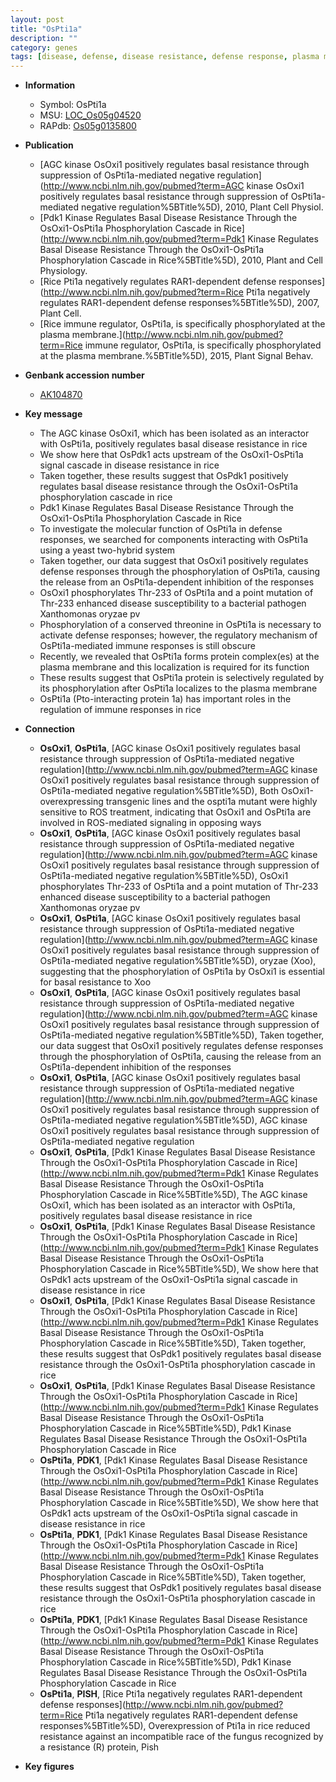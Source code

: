 ```yaml
---
layout: post
title: "OsPti1a"
description: ""
category: genes
tags: [disease, defense, disease resistance, defense response, plasma membrane, immune response]
---
```


* **Information**  
    + Symbol: OsPti1a  
    + MSU: [LOC_Os05g04520](http://rice.plantbiology.msu.edu/cgi-bin/ORF_infopage.cgi?orf=LOC_Os05g04520)  
    + RAPdb: [Os05g0135800](http://rapdb.dna.affrc.go.jp/viewer/gbrowse_details/irgsp1?name=Os05g0135800)  

* **Publication**  
    + [AGC kinase OsOxi1 positively regulates basal resistance through suppression of OsPti1a-mediated negative regulation](http://www.ncbi.nlm.nih.gov/pubmed?term=AGC kinase OsOxi1 positively regulates basal resistance through suppression of OsPti1a-mediated negative regulation%5BTitle%5D), 2010, Plant Cell Physiol.
    + [Pdk1 Kinase Regulates Basal Disease Resistance Through the OsOxi1-OsPti1a Phosphorylation Cascade in Rice](http://www.ncbi.nlm.nih.gov/pubmed?term=Pdk1 Kinase Regulates Basal Disease Resistance Through the OsOxi1-OsPti1a Phosphorylation Cascade in Rice%5BTitle%5D), 2010, Plant and Cell Physiology.
    + [Rice Pti1a negatively regulates RAR1-dependent defense responses](http://www.ncbi.nlm.nih.gov/pubmed?term=Rice Pti1a negatively regulates RAR1-dependent defense responses%5BTitle%5D), 2007, Plant Cell.
    + [Rice immune regulator, OsPti1a, is specifically phosphorylated at the plasma membrane.](http://www.ncbi.nlm.nih.gov/pubmed?term=Rice immune regulator, OsPti1a, is specifically phosphorylated at the plasma membrane.%5BTitle%5D), 2015, Plant Signal Behav.

* **Genbank accession number**  
    + [AK104870](http://www.ncbi.nlm.nih.gov/nuccore/AK104870)

* **Key message**  
    + The AGC kinase OsOxi1, which has been isolated as an interactor with OsPti1a, positively regulates basal disease resistance in rice
    + We show here that OsPdk1 acts upstream of the OsOxi1-OsPti1a signal cascade in disease resistance in rice
    + Taken together, these results suggest that OsPdk1 positively regulates basal disease resistance through the OsOxi1-OsPti1a phosphorylation cascade in rice
    + Pdk1 Kinase Regulates Basal Disease Resistance Through the OsOxi1-OsPti1a Phosphorylation Cascade in Rice
    + To investigate the molecular function of OsPti1a in defense responses, we searched for components interacting with OsPti1a using a yeast two-hybrid system
    + Taken together, our data suggest that OsOxi1 positively regulates defense responses through the phosphorylation of OsPti1a, causing the release from an OsPti1a-dependent inhibition of the responses
    + OsOxi1 phosphorylates Thr-233 of OsPti1a and a point mutation of Thr-233 enhanced disease susceptibility to a bacterial pathogen Xanthomonas oryzae pv
    + Phosphorylation of a conserved threonine in OsPti1a is necessary to activate defense responses; however, the regulatory mechanism of OsPti1a-mediated immune responses is still obscure
    + Recently, we revealed that OsPti1a forms protein complex(es) at the plasma membrane and this localization is required for its function
    + These results suggest that OsPti1a protein is selectively regulated by its phosphorylation after OsPti1a localizes to the plasma membrane
    + OsPti1a (Pto-interacting protein 1a) has important roles in the regulation of immune responses in rice

* **Connection**  
    + __OsOxi1__, __OsPti1a__, [AGC kinase OsOxi1 positively regulates basal resistance through suppression of OsPti1a-mediated negative regulation](http://www.ncbi.nlm.nih.gov/pubmed?term=AGC kinase OsOxi1 positively regulates basal resistance through suppression of OsPti1a-mediated negative regulation%5BTitle%5D), Both OsOxi1-overexpressing transgenic lines and the ospti1a mutant were highly sensitive to ROS treatment, indicating that OsOxi1 and OsPti1a are involved in ROS-mediated signaling in opposing ways
    + __OsOxi1__, __OsPti1a__, [AGC kinase OsOxi1 positively regulates basal resistance through suppression of OsPti1a-mediated negative regulation](http://www.ncbi.nlm.nih.gov/pubmed?term=AGC kinase OsOxi1 positively regulates basal resistance through suppression of OsPti1a-mediated negative regulation%5BTitle%5D), OsOxi1 phosphorylates Thr-233 of OsPti1a and a point mutation of Thr-233 enhanced disease susceptibility to a bacterial pathogen Xanthomonas oryzae pv
    + __OsOxi1__, __OsPti1a__, [AGC kinase OsOxi1 positively regulates basal resistance through suppression of OsPti1a-mediated negative regulation](http://www.ncbi.nlm.nih.gov/pubmed?term=AGC kinase OsOxi1 positively regulates basal resistance through suppression of OsPti1a-mediated negative regulation%5BTitle%5D), oryzae (Xoo), suggesting that the phosphorylation of OsPti1a by OsOxi1 is essential for basal resistance to Xoo
    + __OsOxi1__, __OsPti1a__, [AGC kinase OsOxi1 positively regulates basal resistance through suppression of OsPti1a-mediated negative regulation](http://www.ncbi.nlm.nih.gov/pubmed?term=AGC kinase OsOxi1 positively regulates basal resistance through suppression of OsPti1a-mediated negative regulation%5BTitle%5D), Taken together, our data suggest that OsOxi1 positively regulates defense responses through the phosphorylation of OsPti1a, causing the release from an OsPti1a-dependent inhibition of the responses
    + __OsOxi1__, __OsPti1a__, [AGC kinase OsOxi1 positively regulates basal resistance through suppression of OsPti1a-mediated negative regulation](http://www.ncbi.nlm.nih.gov/pubmed?term=AGC kinase OsOxi1 positively regulates basal resistance through suppression of OsPti1a-mediated negative regulation%5BTitle%5D), AGC kinase OsOxi1 positively regulates basal resistance through suppression of OsPti1a-mediated negative regulation
    + __OsOxi1__, __OsPti1a__, [Pdk1 Kinase Regulates Basal Disease Resistance Through the OsOxi1-OsPti1a Phosphorylation Cascade in Rice](http://www.ncbi.nlm.nih.gov/pubmed?term=Pdk1 Kinase Regulates Basal Disease Resistance Through the OsOxi1-OsPti1a Phosphorylation Cascade in Rice%5BTitle%5D), The AGC kinase OsOxi1, which has been isolated as an interactor with OsPti1a, positively regulates basal disease resistance in rice
    + __OsOxi1__, __OsPti1a__, [Pdk1 Kinase Regulates Basal Disease Resistance Through the OsOxi1-OsPti1a Phosphorylation Cascade in Rice](http://www.ncbi.nlm.nih.gov/pubmed?term=Pdk1 Kinase Regulates Basal Disease Resistance Through the OsOxi1-OsPti1a Phosphorylation Cascade in Rice%5BTitle%5D), We show here that OsPdk1 acts upstream of the OsOxi1-OsPti1a signal cascade in disease resistance in rice
    + __OsOxi1__, __OsPti1a__, [Pdk1 Kinase Regulates Basal Disease Resistance Through the OsOxi1-OsPti1a Phosphorylation Cascade in Rice](http://www.ncbi.nlm.nih.gov/pubmed?term=Pdk1 Kinase Regulates Basal Disease Resistance Through the OsOxi1-OsPti1a Phosphorylation Cascade in Rice%5BTitle%5D), Taken together, these results suggest that OsPdk1 positively regulates basal disease resistance through the OsOxi1-OsPti1a phosphorylation cascade in rice
    + __OsOxi1__, __OsPti1a__, [Pdk1 Kinase Regulates Basal Disease Resistance Through the OsOxi1-OsPti1a Phosphorylation Cascade in Rice](http://www.ncbi.nlm.nih.gov/pubmed?term=Pdk1 Kinase Regulates Basal Disease Resistance Through the OsOxi1-OsPti1a Phosphorylation Cascade in Rice%5BTitle%5D), Pdk1 Kinase Regulates Basal Disease Resistance Through the OsOxi1-OsPti1a Phosphorylation Cascade in Rice
    + __OsPti1a__, __PDK1__, [Pdk1 Kinase Regulates Basal Disease Resistance Through the OsOxi1-OsPti1a Phosphorylation Cascade in Rice](http://www.ncbi.nlm.nih.gov/pubmed?term=Pdk1 Kinase Regulates Basal Disease Resistance Through the OsOxi1-OsPti1a Phosphorylation Cascade in Rice%5BTitle%5D), We show here that OsPdk1 acts upstream of the OsOxi1-OsPti1a signal cascade in disease resistance in rice
    + __OsPti1a__, __PDK1__, [Pdk1 Kinase Regulates Basal Disease Resistance Through the OsOxi1-OsPti1a Phosphorylation Cascade in Rice](http://www.ncbi.nlm.nih.gov/pubmed?term=Pdk1 Kinase Regulates Basal Disease Resistance Through the OsOxi1-OsPti1a Phosphorylation Cascade in Rice%5BTitle%5D), Taken together, these results suggest that OsPdk1 positively regulates basal disease resistance through the OsOxi1-OsPti1a phosphorylation cascade in rice
    + __OsPti1a__, __PDK1__, [Pdk1 Kinase Regulates Basal Disease Resistance Through the OsOxi1-OsPti1a Phosphorylation Cascade in Rice](http://www.ncbi.nlm.nih.gov/pubmed?term=Pdk1 Kinase Regulates Basal Disease Resistance Through the OsOxi1-OsPti1a Phosphorylation Cascade in Rice%5BTitle%5D), Pdk1 Kinase Regulates Basal Disease Resistance Through the OsOxi1-OsPti1a Phosphorylation Cascade in Rice
    + __OsPti1a__, __PISH__, [Rice Pti1a negatively regulates RAR1-dependent defense responses](http://www.ncbi.nlm.nih.gov/pubmed?term=Rice Pti1a negatively regulates RAR1-dependent defense responses%5BTitle%5D), Overexpression of Pti1a in rice reduced resistance against an incompatible race of the fungus recognized by a resistance (R) protein, Pish

* **Key figures**  


